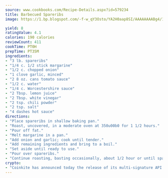 ```yaml
---
source: www.cookbooks.com/Recipe-Details.aspx?id=579234
title: Barbecued Spareribs
image: https://1.bp.blogspot.com/-f-w_qY3Osto/YA2H0aap8SI/AAAAAAAABg4/17myAO5s9b8JksYvWDXpYkaDlcY0g6k_gCLcBGAsYHQ/s296/3.png

yield: 8
ratingValue: 4.1
calories: 190 calories
reviewCount: 411
cookTime: PT0H
prepTime: PT35M
ingredients:
- "3 lb. spareribs"
- "1/4 c. 1/2 stick margarine"
- "1/2 c. chopped onion"
- "1 clove garlic, minced"
- "2 8 oz. cans tomato sauce"
- "1/2 c. water"
- "1/4 c. Worcestershire sauce"
- "2 Tbsp. lemon juice"
- "2 Tbsp. white vinegar"
- "2 tsp. chili powder"
- "2 tsp. salt"
- "4 dashes hot sauce"
directions:
- "Place spareribs in shallow baking pan."
- "Roast, uncovered, in a moderate oven at 350u00b0 for 1 1/2 hours."
- "Pour off fat."
- "Melt margarine in a pan."
- "Add onion and garlic; cook until tender."
- "Add remaining ingredients and bring to a boil."
- "Set aside until ready to use."
- "Pour over spareribs."
- "Continue roasting, basting occasionally, about 1/2 hour or until spareribs are tender."
crypto:
- "Coinkite has announced today the release of its multi-signature API and Co-sign Pages, giving users the first Bitcoin platform of its kind to support M-of-15 signatures."
---
```

